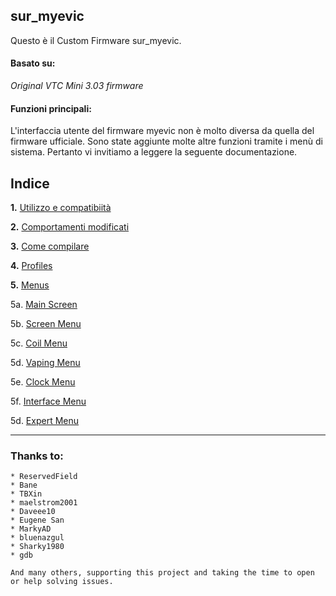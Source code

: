 ## **sur_myevic**
Questo è il Custom Firmware sur_myevic.

#### Basato su:
*Original VTC Mini 3.03 firmware*

#### Funzioni principali:
L'interfaccia utente del firmware myevic non è molto diversa da quella del firmware ufficiale.
Sono state aggiunte molte altre funzioni tramite i menù di sistema. 
Pertanto vi invitiamo a leggere la seguente documentazione.


## Indice
   __1.__ [Utilizzo e compatibiità](git_doc_it/usageandcompatibility_it.md)
   
   __2.__ [Comportamenti modificati](git_doc_it/behaviourchanges_it.md)
   
   __3.__ [Come compilare](git_doc_it/howtobuild_it.md)

   __4.__ [Profiles](git_doc_it/profiles_it.md)

   __5.__ [Menus](git_doc_it/menus_it.md)

 5a. [Main Screen](git_doc_it/mainscr_it.md)
     
   5b. [Screen Menu](git_doc_it/screen_it.md)

   5c. [Coil Menu](git_doc_it/coils_it.md)

   5d. [Vaping Menu](git_doc_it/vaping_it.md)

   5e. [Clock Menu](git_doc_it/clock_it.md)

   5f. [Interface Menu](git_doc_it/interface_it.md)
  
   5d. [Expert Menu](git_doc_it/expert_it.md)

-----
### Thanks to:

    * ReservedField
    * Bane
    * TBXin
    * maelstrom2001
    * Daveee10
    * Eugene San
    * MarkyAD
    * bluenazgul
    * Sharky1980
    * gdb
    
    And many others, supporting this project and taking the time to open or help solving issues.

